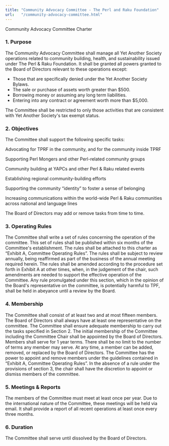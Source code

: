 ```yaml
---
title: "Community Advocacy Committee - The Perl and Raku Foundation"
url:   "/community-advocacy-committee.html"
---
```

Community Advocacy Committee Charter
### 1. Purpose

The Community Advocacy
Committee shall manage all Yet Another Society operations
related to community building, health, and sustainability
issued under The Perl & Raku
Foundation. It shall be granted all powers granted to the
Board of Directors relevant to these operations except:
-   Those that are specifically denied under the Yet Another Society
    Bylaws.
-   The sale or purchase of assets worth greater than \$500.
-   Borrowing money or assuming any long term liabilities.
-   Entering into any contract or agreement worth more than \$5,000.

The Committee shall be restricted to only those activities
that are consistent with Yet Another Society's tax exempt
status.

### 2. Objectives

The
Committee shall support the following specific tasks:

Advocating for TPRF in the community, and for the
community inside TPRF

Supporting Perl Mongers and other Perl-related community
groups

Community building at YAPCs and other Perl & Raku related events

Establishing regional community-building efforts

Supporting the community “identity” to foster a sense of
belonging

Increasing communications within the world-wide Perl
& Raku communities across national and language lines

The Board of Directors may add or remove tasks from time to
time.

### 3. Operating Rules

The
Committee shall write a set of rules concerning the
operation of the committee. This set of rules shall be
published within six months of the Committee's
establishment. The rules shall be attached to this charter
as “Exhibit A, Committee Operating Rules”. The rules shall
be subject to review annually, being reaffirmed as part of
the business of the annual meeting required herein. The
rules shall be amended according to the procedure set forth
in Exhibit A at other times, when, in the judgement of the
chair, such amendments are needed to support the effective
operation of the Committee.
Any rule promulgated under
this section, which in the opinion of the Board's
representative on the committee, is potentially harmful to
TPF, shall be held in abeyance until a review by the
Board.

### 4. Membership

The
Committee shall consist of at least two and at most fifteen
members. The Board of Directors shall always have at least
one representative on the committee. The Committee shall
ensure adequate membership to carry out the tasks specified
in Section 2.
The initial membership of the Committee
including the Committee Chair shall be appointed by the
Board of Directors. Members shall serve for 1 year terms.
There shall be no limit to the number of terms any member
may serve. At any time, a member can be added, removed, or
replaced by the Board of Directors.
The Committee has
the power to appoint and remove members under the guidelines
contained in “Exhibit A, Committee Operating Rules”. In the
absence of a rule under the provisions of section 3, the
chair shall have the discretion to appoint or dismiss
members of the committee.

### 5. Meetings & Reports

The members of the Committee must meet at least once
per year. Due to the international nature of the Committee,
these meetings will be held via email. It shall provide a
report of all recent operations at least once every three
months.

### 6. Duration
The
Committee shall serve until dissolved by the Board of
Directors.